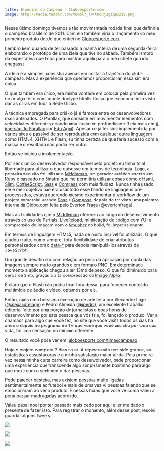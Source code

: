 ```yaml
---
title: Especial do Campeão - Globoesporte.com
image: http://media.tumblr.com/tumblr_lvvtnqRj2g1qe3219.png
---
```


Nesse último domingo tivemos a tão movimentada rodada final que definiria o campeão brasileiro de 2011\. Com ela também viria o lançamento do meu primeiro produto desde que entrei no [Globoesporte.com](http://globoesporte.com). 

Lembro bem quando de ter passado a manhã inteira de uma segunda-feira elaborando o protótipo de uma ideia que tive no sábado. Também lembro da expectativa que tinha para mostrar aquilo para o meu chefe quando chegasse.

<!-- more -->

A ideia era simples, consistia apenas em contar a trajetória do clube campeão. Mas a experiência que queríamos proporcionar, essa sim era única.

O que também era único, era minha vontade em colocar pela primeira vez no ar algo feito com aquele doctype html5\. Coisa que eu nunca tinha visto dar as caras em toda a Rede Globo.

A técnica empregada para criá-lo já é famosa entre os desenvolvedores mais antenados. O Parallax, que consiste em movimentar elementos com velocidades diferentes criando uma ilusão de profundidade (Leia mais em [A imersão do Parallax](http://www.agni.art.br/a-imersao-do-efeito-parallax/) por [Edu Agni](http://www.agni.art.br/)). Apesar de já ter sido implementada por vários sites e passível de ser reproduzida com qualquer outra linguagem como HTML4, XHTML e Flash, eu tinha certeza de que faria sucesso com a massa e o resultado não podia ser outro.

Então se iniciou a implementação.

Por ser o único desenvolvedor responsável pelo projeto eu tinha total liberdade para utilizar o que quisesse em termos de tecnologia. Logo, a primeira decisão foi utilizar o [Middleman](http://middlemanapp.com/), um gerador estático escrito em [Ruby](http://www.ruby-lang.org/pt/) e baseado no [Sinatra](http://www.sinatrarb.com/) que me permitiria utilizar coisas como o [Haml](http://haml-lang.com/), [Slim](http://slim-lang.com/), [CoffeeScript](http://jashkenas.github.com/coffee-script/), [Sass](http://sass-lang.com/) e [Compass](http://compass-style.org/) com mais fluidez. Nunca tinha usado ele e meu objetivo não era usar todo esse bando de linguagens pré-processadas, estava querendo mesmo experimentar o workflow de um projeto comercial usando [Sass](http://sass-lang.com/) e [Compass](http://compass-style.org/), depois de ter visto uma palestra interna da [Globo.com](http://globo.com) feita pelo Everton Fraga ([@evertonfraga](http://twitter.com/#!/evertonfraga)).

Mas as facilidades que o [Middleman](http://middlemanapp.com/) ofereceu ao longo do desenvolvimento através do uso de [Partials](http://middlemanapp.com/guides/templates-layouts-partials), [LiveReload](http://middlemanapp.com/guides/livereload), minificação de código com [YUI](http://developer.yahoo.com/yui/compressor/) e compressão de imagem com o [Smusher](https://github.com/grosser/smusher) no build, foi impressionante.

Em termos de linguagem HTML5, nada de muito incrível foi utilizado. O que ajudou muito, como sempre, foi a flexibilidade de criar atributos personalizados com o [data-*](http://html5doctor.com/html5-custom-data-attributes/) para depois manipulá-los através de JavaScript.

Um grande desafio era com relação ao peso da aplicação por conta das imagens sempre muito grandes e em formato PNG. Em determinado momento a aplicação chegou a ter 13mb de peso. O que foi diminuido para cerca de 3mb, graças a alta compressão do [Image Alpha](http://pngmini.com/).

É claro que o Flash não podia ficar fora dessa, para fornecer conteúdo multimídia de áudio e vídeo, optamos por ele.

Então, após uma belíssima execução de arte feita por Alexandre Lage ([@alexandrelage](http://twitter.com/#!/alexandrelage)) e Pedro Almeida ([@ipedro](http://twitter.com/#!/ipedro)), um excelente trabalho editorial feito por uma porção de jornalistas e boas horas de desenvolvimento por esta pessoa que vós fala, foi lançado o produto. Ver a chamada para algo que você fez, no site que você visita todos os dias há anos e depois no programa de TV que você que você assistiu por toda sua vida, foi uma sensação no mínimo diferente.

O resultado você pode ver em: [globoesporte.com/timaocampeao](http://globoesporte.globo.com/timaocampeao)

Hoje o projeto completa 2 dias no ar. A repercussão tem sido grande, as estatísticas assustadoras e a minha satisfação maior ainda. Pela primeira vez nessa minha curta carreira como desenvolvedor, pude proporcionar uma experiência que transcende algo simplesmente bonitinho para algo que mexe com o sentimento das pessoas.

Pode parecer besteira, mas existem pessoas muito ligadas sentimentalmente ao futebol e mais de uma vez vi pessoas falando que se emocionaram ao ver o produto. É nessas horas que você vê como valeu a pena passar madrugadas acordado.

Valeu papai noel por ter passado mais cedo por aqui e ter me dado o presente de fazer isso. Para registrar o momento, além desse post, resolvi guardar alguns tweets.

[![](http://media.tumblr.com/tumblr_lvvvvt7uh31qe3219.png)](http://twitter.com/#!/cmerigo/status/144092776525598720)

[![](http://media.tumblr.com/tumblr_lvvvw7Pmmq1qe3219.png)](http://twitter.com/#!/jaderubini/status/144096582952960000)

[![](http://media.tumblr.com/tumblr_lvvvxvxhNw1qe3219.png)](http://twitter.com/#!/guilhermesacco/status/144285875260489728)